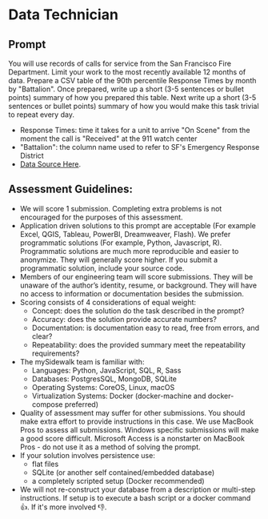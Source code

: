 # Data Technician

## Prompt
You will use records of calls for service from the San Francisco Fire Department. Limit your work to the most recently available 12 months of data. Prepare a CSV table of the 90th percentile Response Times by month by "Battalion". Once prepared, write up a short (3-5 sentences or bullet points) summary of how you prepared this table. Next write up a short (3-5 sentences or bullet points) summary of how you would make this task trivial to repeat every day.
- Response Times: time it takes for a unit to arrive "On Scene" from the moment the call is "Received" at the 911 watch center
- "Battalion": the column name used to refer to SF's Emergency Response District
- [Data Source Here](https://data.sfgov.org/Public-Safety/Fire-Department-Calls-for-Service/nuek-vuh3).

## Assessment Guidelines:
* We will score 1 submission. Completing extra problems is not encouraged for the purposes of this assessment.
* Application driven solutions to this prompt are acceptable (For example Excel, QGIS, Tableau, PowerBI, Dreamweaver, Flash). We prefer programmatic solutions (For example, Python, Javascript, R). Programmatic solutions are much more reproducible and easier to anonymize. They will generally score higher. If you submit a programmatic solution, include your source code. 
* Members of our engineering team will score submissions. They will be unaware of the author’s identity, resume, or background. They will have no access to information or documentation besides the submission.
* Scoring consists of 4 considerations of equal weight:
  * Concept: does the solution do the task described in the prompt?
  * Accuracy: does the solution provide accurate numbers?
  * Documentation: is documentation easy to read, free from errors, and clear?
  * Repeatability: does the provided summary meet the repeatability requirements?
* The mySidewalk team is familiar with:
  * Languages: Python, JavaScript, SQL, R, Sass
  * Databases: PostgresSQL, MongoDB, SQLite
  * Operating Systems: CoreOS, Linux, macOS
  * Virtualization Systems: Docker (docker-machine and docker-compose preferred)
* Quality of assessment may suffer for other submissions. You should make extra effort to provide instructions in this case. We use MacBook Pros to assess all submissions. Windows specific submissions will make a good score difficult. Microsoft Access is a nonstarter on MacBook Pros - do not use it as a method of solving the prompt.
* If your solution involves persistence use:
  * flat files
  * SQLite (or another self contained/embedded database)
  * a completely scripted setup (Docker recommended)
* We will not re-construct your database from a description or multi-step instructions. If setup is to execute a bash script or a docker command 👍. If it's more involved 👎.
